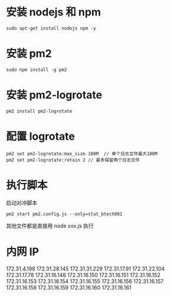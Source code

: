 # 安装 nodejs 和 npm

```Shell
sudo apt-get install nodejs npm -y
```

# 安装 pm2

```Shell
sudo npm install -g pm2
```

# 安装 pm2-logrotate

```Shell
pm2 install pm2-logrotate
```

# 配置 logrotate

```Shell
pm2 set pm2-logrotate:max_size 100M  // 单个日志文件最大100M
pm2 set pm2-logrotate:retain 2 // 最多保留两个日志文件
```

# 执行脚本

启动对冲脚本

```Shell
pm2 start pm2.config.js --only=stat_btech001
```

其他文件都是直接用 node xxx.js 执行

# 内网 IP

172.31.4.198
172.31.28.145
172.31.31.229
172.31.17.91
172.31.22.104
172.31.17.78
172.31.16.148
172.31.16.150
172.31.16.151
172.31.16.152
172.31.16.153
172.31.16.154
172.31.16.155
172.31.16.156
172.31.16.157
172.31.16.158
172.31.16.159
172.31.16.160
172.31.16.161
